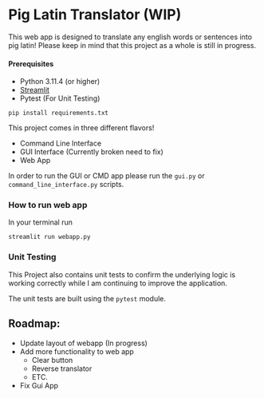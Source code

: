 # Pig Latin Translator (WIP)

This web app is designed to translate any english words or sentences into pig latin! Please keep in mind that this 
project as a whole is still in progress. 

#### Prerequisites
- Python 3.11.4 (or higher)
- [Streamlit]("https://streamlit.io/")
- Pytest (For Unit Testing)
```commandline
pip install requirements.txt
```

This project comes in three different flavors! 
- Command Line Interface
- GUI Interface (Currently broken need to fix)
- Web App

In order to run the GUI or CMD app please run the `gui.py` or `command_line_interface.py` scripts. 

### How to run web app
In your terminal run 
```commandline
streamlit run webapp.py
```

### Unit Testing
This Project also contains unit tests to confirm the underlying logic is working correctly
while I am continuing to improve the application.

The unit tests are built using the `pytest` module.

## Roadmap:
- Update layout of webapp (In progress)
- Add more functionality to web app
  - Clear button 
  - Reverse translator 
  - ETC.
- Fix Gui App